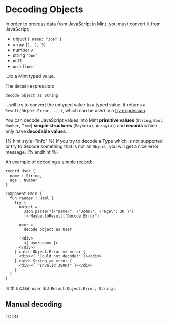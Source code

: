 # Decoding Objects

In order to process data from JavaScript in Mint, you must convert it from JavaScript:

* object `{ name: "Joe" }`
* array `[1, 2, 3]`
* number `0`
* string `"Joe"`
* `null`
* `undefined`

...to a Mint typed value.

The `decode` expression:

```text
decode object as String
```

...will try to convert the untyped value to a typed value. it returns a `Result(Object.Error, ...)`, which can be used in a [try expression](../control-expressions/try.md).

You can decode JavaScript values into Mint **primitive values** \(`String`, `Bool`, `Number`, `Time`\) **simple structures** \(`Maybe(a)`, `Array(a)`\) and **records** which only have **decodable values**.

{% hint style="info" %}
If you try to decode a Type which is not supported or try to decode something that is not an `Object`, you will get a nice error message.
{% endhint %}

An example of decoding a simple record:

```text
record User {
  name : String,
  age : Number
}

component Main {
  fun render : Html {
    try {
      object =
        Json.parse("{\"name\": \"John\", \"age\": 30 }")
        |> Maybe.toResult("Decode Error")

      user =
        decode object as User

      (<div>
        <{ user.name }>
      </div>)
    } catch Object.Error => error {
      <div><{ "Could not decode!" }></div>
    } catch String => error {
      <div><{ "Invalid JSON!" }></div>
    }
  }
}
```

In this case, `user` is a `Result(Object.Error, String)`.

## Manual decoding

TODO

